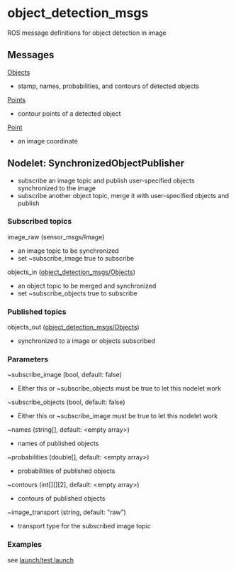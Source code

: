 # object_detection_msgs
ROS message definitions for object detection in image

## Messages
[Objects](msg/Objects.msg)
* stamp, names, probabilities, and contours of detected objects

[Points](msg/Points.msg)
* contour points of a detected object

[Point](msg/Point.msg)
* an image coordinate

## Nodelet: SynchronizedObjectPublisher
* subscribe an image topic and publish user-specified objects synchronized to the image
* subscribe another object topic, merge it with user-specified objects and publish

### Subscribed topics
image_raw (sensor_msgs/Image)
* an image topic to be synchronized
* set ~subscribe_image true to subscribe

objects_in ([object_detection_msgs/Objects](msg/Objects.msg))
* an object topic to be merged and synchronized
* set ~subscribe_objects true to subscribe

### Published topics
objects_out ([object_detection_msgs/Objects](msg/Objects.msg))
* synchronized to a image or objects subscribed

### Parameters
~subscribe_image (bool, default: false)
* Either this or ~subscribe_objects must be true to let this nodelet work

~subscribe_objects (bool, default: false)
* Either this or ~subscribe_image must be true to let this nodelet work

~names (string[], default: \<empty array>)
* names of published objects

~probabilities (double[], default: \<empty array>)
* probabilities of published objects

~contours (int[][][2], default: \<empty array>)
* contours of published objects

~image_transport (string, default: "raw")
* transport type for the subscribed image topic

### Examples
see [launch/test.launch](launch/test.launch)